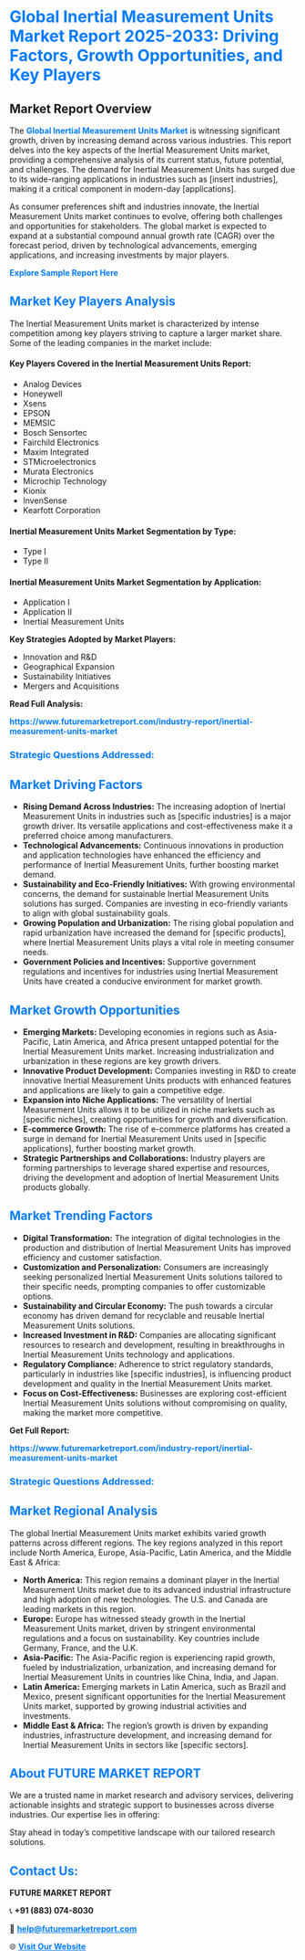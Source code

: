 <h1 style="color: #007BFF;">Global Inertial Measurement Units Market Report 2025-2033: Driving Factors, Growth Opportunities, and Key Players</h1>

<section id="overview">
<h2>Market Report Overview</h2>
<p>The <a href="https://www.futuremarketreport.com/industry-report/inertial-measurement-units-market" style="color: #007BFF; text-decoration: none;"><strong>Global Inertial Measurement Units Market</strong></a> is witnessing significant growth, driven by increasing demand across various industries. This report delves into the key aspects of the Inertial Measurement Units market, providing a comprehensive analysis of its current status, future potential, and challenges. The demand for Inertial Measurement Units has surged due to its wide-ranging applications in industries such as [insert industries], making it a critical component in modern-day [applications].</p>
<p>As consumer preferences shift and industries innovate, the Inertial Measurement Units market continues to evolve, offering both challenges and opportunities for stakeholders. The global market is expected to expand at a substantial compound annual growth rate (CAGR) over the forecast period, driven by technological advancements, emerging applications, and increasing investments by major players.</p>
</section>

<section id="overview">
<p><a href="https://www.futuremarketreport.com/request-sample/reportId=116340" style="color: #007BFF; text-decoration: none;"><strong>Explore Sample Report Here</strong></a></p>
</section>

<section id="key-players">
<h2 style="color: #007BFF;">Market Key Players Analysis</h2>
<p>The Inertial Measurement Units market is characterized by intense competition among key players striving to capture a larger market share. Some of the leading companies in the market include:</p>
<h4>Key Players Covered in the Inertial Measurement Units Report:</h4>
<ul><li>Analog Devices</li><li>Honeywell</li><li>Xsens</li><li>EPSON</li><li>MEMSIC</li><li>Bosch Sensortec</li><li>Fairchild Electronics</li><li>Maxim Integrated</li><li>STMicroelectronics</li><li>Murata Electronics</li><li>Microchip Technology</li><li>Kionix</li><li>InvenSense</li><li>Kearfott Corporation</li></ul>
<h4>Inertial Measurement Units Market Segmentation by Type:</h4>
<ul><li>Type I</li><li>Type II</li></ul>

<h4>Inertial Measurement Units Market Segmentation by Application:</h4>
<ul><li>Application I</li><li>Application II</li><li>Inertial Measurement Units</li></ul>
<p><strong>Key Strategies Adopted by Market Players:</strong></p>
<ul>
<li>Innovation and R&D</li>
<li>Geographical Expansion</li>
<li>Sustainability Initiatives</li>
<li>Mergers and Acquisitions</li>
</ul>
</section>

<section>
<p><strong>Read Full Analysis: </strong></p><a href="https://www.futuremarketreport.com/industry-report/inertial-measurement-units-market" style="color: #007BFF; text-decoration: none;"><strong>https://www.futuremarketreport.com/industry-report/inertial-measurement-units-market</strong></a>
<h3 style="color: #007BFF;">Strategic Questions Addressed:</h3>
</section>

<section id="driving-factors">
<h2 style="color: #007BFF;">Market Driving Factors</h2>
<ul>
<li><strong>Rising Demand Across Industries:</strong> The increasing adoption of Inertial Measurement Units in industries such as [specific industries] is a major growth driver. Its versatile applications and cost-effectiveness make it a preferred choice among manufacturers.</li>
<li><strong>Technological Advancements:</strong> Continuous innovations in production and application technologies have enhanced the efficiency and performance of Inertial Measurement Units, further boosting market demand.</li>
<li><strong>Sustainability and Eco-Friendly Initiatives:</strong> With growing environmental concerns, the demand for sustainable Inertial Measurement Units solutions has surged. Companies are investing in eco-friendly variants to align with global sustainability goals.</li>
<li><strong>Growing Population and Urbanization:</strong> The rising global population and rapid urbanization have increased the demand for [specific products], where Inertial Measurement Units plays a vital role in meeting consumer needs.</li>
<li><strong>Government Policies and Incentives:</strong> Supportive government regulations and incentives for industries using Inertial Measurement Units have created a conducive environment for market growth.</li>
</ul>
</section>

<section id="growth-opportunities">
<h2 style="color: #007BFF;">Market Growth Opportunities</h2>
<ul>
<li><strong>Emerging Markets:</strong> Developing economies in regions such as Asia-Pacific, Latin America, and Africa present untapped potential for the Inertial Measurement Units market. Increasing industrialization and urbanization in these regions are key growth drivers.</li>
<li><strong>Innovative Product Development:</strong> Companies investing in R&D to create innovative Inertial Measurement Units products with enhanced features and applications are likely to gain a competitive edge.</li>
<li><strong>Expansion into Niche Applications:</strong> The versatility of Inertial Measurement Units allows it to be utilized in niche markets such as [specific niches], creating opportunities for growth and diversification.</li>
<li><strong>E-commerce Growth:</strong> The rise of e-commerce platforms has created a surge in demand for Inertial Measurement Units used in [specific applications], further boosting market growth.</li>
<li><strong>Strategic Partnerships and Collaborations:</strong> Industry players are forming partnerships to leverage shared expertise and resources, driving the development and adoption of Inertial Measurement Units products globally.</li>
</ul>
</section>

<section id="trending-factors">
<h2 style="color: #007BFF;">Market Trending Factors</h2>
<ul>
<li><strong>Digital Transformation:</strong> The integration of digital technologies in the production and distribution of Inertial Measurement Units has improved efficiency and customer satisfaction.</li>
<li><strong>Customization and Personalization:</strong> Consumers are increasingly seeking personalized Inertial Measurement Units solutions tailored to their specific needs, prompting companies to offer customizable options.</li>
<li><strong>Sustainability and Circular Economy:</strong> The push towards a circular economy has driven demand for recyclable and reusable Inertial Measurement Units solutions.</li>
<li><strong>Increased Investment in R&D:</strong> Companies are allocating significant resources to research and development, resulting in breakthroughs in Inertial Measurement Units technology and applications.</li>
<li><strong>Regulatory Compliance:</strong> Adherence to strict regulatory standards, particularly in industries like [specific industries], is influencing product development and quality in the Inertial Measurement Units market.</li>
<li><strong>Focus on Cost-Effectiveness:</strong> Businesses are exploring cost-efficient Inertial Measurement Units solutions without compromising on quality, making the market more competitive.</li>
</ul>
</section>

<section>
<p><strong>Get Full Report: </strong></p><a href="https://www.futuremarketreport.com/industry-report/inertial-measurement-units-market" style="color: #007BFF; text-decoration: none;"><strong>https://www.futuremarketreport.com/industry-report/inertial-measurement-units-market</strong></a>
<h3 style="color: #007BFF;">Strategic Questions Addressed:</h3>
</section>


<section id="regional-analysis">
<h2 style="color: #007BFF;">Market Regional Analysis</h2>
<p>The global Inertial Measurement Units market exhibits varied growth patterns across different regions. The key regions analyzed in this report include North America, Europe, Asia-Pacific, Latin America, and the Middle East & Africa:</p>
<ul>
<li><strong>North America:</strong> This region remains a dominant player in the Inertial Measurement Units market due to its advanced industrial infrastructure and high adoption of new technologies. The U.S. and Canada are leading markets in this region.</li>
<li><strong>Europe:</strong> Europe has witnessed steady growth in the Inertial Measurement Units market, driven by stringent environmental regulations and a focus on sustainability. Key countries include Germany, France, and the U.K.</li>
<li><strong>Asia-Pacific:</strong> The Asia-Pacific region is experiencing rapid growth, fueled by industrialization, urbanization, and increasing demand for Inertial Measurement Units in countries like China, India, and Japan.</li>
<li><strong>Latin America:</strong> Emerging markets in Latin America, such as Brazil and Mexico, present significant opportunities for the Inertial Measurement Units market, supported by growing industrial activities and investments.</li>
<li><strong>Middle East & Africa:</strong> The region’s growth is driven by expanding industries, infrastructure development, and increasing demand for Inertial Measurement Units in sectors like [specific sectors].</li>
</ul>
</section>

<footer>
<h2 style="color: #007BFF;">About FUTURE MARKET REPORT</h2>
<p>We are a trusted name in market research and advisory services, delivering actionable insights and strategic support to businesses across diverse industries. Our expertise lies in offering:</p>

<p>Stay ahead in today’s competitive landscape with our tailored research solutions.</p>

<h2 style="color: #007BFF;">Contact Us:</h2>
<p><strong>FUTURE MARKET REPORT</strong></p>
<p>📞 <strong>+91 (883) 074-8030</strong></p>
<p>📧 <strong><a href="mailto:help@futuremarketreport.com" style="color: #007BFF;">help@futuremarketreport.com</a></strong></p>
<p>🌐 <strong><a href="https://www.futuremarketreport.com/" style="color: #007BFF;">Visit Our Website</a></strong></p>
</footer>